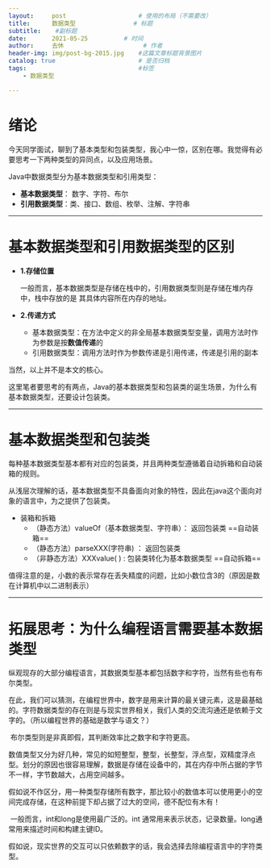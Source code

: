 ```yaml
---
layout:     post   				    # 使用的布局（不需要改）
title:      数据类型				# 标题 
subtitle:    #副标题
date:       2021-05-25			# 时间
author:     去休 						# 作者
header-img: img/post-bg-2015.jpg 	#这篇文章标题背景图片
catalog: true 						# 是否归档
tags:								#标签
    - 数据类型

---
```


# 绪论

今天同学面试，聊到了基本类型和包装类型，我心中一惊，区别在哪。我觉得有必要思考一下两种类型的异同点，以及应用场景。

Java中数据类型分为基本数据类型和引用类型：

* **基本数据类型**： 数字、字符、布尔
* **引用数据类型**：类、接口、数组、枚举、注解、字符串

---

# 基本数据类型和引用数据类型的区别

* **1.存储位置**

  一般而言，基本数据类型是存储在栈中的，引用数据类型则是存储在堆内存中，栈中存放的是	其具体内容所在内存的地址。

* **2.传递方式**

  - 基本数据类型：在方法中定义的非全局基本数据类型变量，调用方法时作为参数是按**数值传递**的
  - 引用数据类型：调用方法时作为参数传递是引用传递，传递是引用的副本

当然，以上并不是本文的核心。

这里笔者要思考的有两点，Java的基本数据类型和包装类的诞生场景，为什么有基本数据类型，还要设计包装类。

---

# 基本数据类型和包装类

每种基本数据类型基本都有对应的包装类，并且两种类型遵循着自动拆箱和自动装箱的规则。

从浅层次理解的话，基本数据类型不具备面向对象的特性，因此在java这个面向对象的语言中，为之提供了包装类。

* 装箱和拆箱
  * （静态方法）valueOf（基本数据类型、字符串）：  返回包装类     ==自动装箱==
  * （静态方法）parseXXX(字符串) ： 返回包装类
  * （非静态方法）XXXvalue( )  : 包装类转化为基本数据类型    ==自动拆箱==

值得注意的是，小数的表示常存在丢失精度的问题，比如小数位含3的（原因是数在计算机中以二进制表示）

---

# 拓展思考：为什么编程语言需要基本数据类型

​        纵观现存的大部分编程语言，其数据类型基本都包括数字和字符，当然有些也有布尔类型。

​        在此，我们可以猜测，在编程世界中，数字是用来计算的最关键元素，这是最基础的。字符数据类型的存在则是与现实世界相关，我们人类的交流沟通还是依赖于文字的。（所以编程世界的基础是数学与语文？）

​		布尔类型则是非真即假，其判断效率比之数字和字符更高。

​		数值类型又分为好几种，常见的如短整型，整型，长整型，浮点型，双精度浮点型。划分的原因也很容易理解，数据是存储在设备中的，其在内存中所占据的字节不一样，字节数越大，占用空间越多。

​		假如说不作区分，用一种类型存储所有数字，那比较小的数值本可以使用更小的空间完成存储，在这种前提下却占据了过大的空间，德不配位有木有！

​		一般而言，int和long是使用最广泛的。int 通常用来表示状态，记录数量。long通常用来描述时间和构建主键ID。

​		假如说，现实世界的交互可以只依赖数字的话，我会选择去除编程语言中的字符类型。

